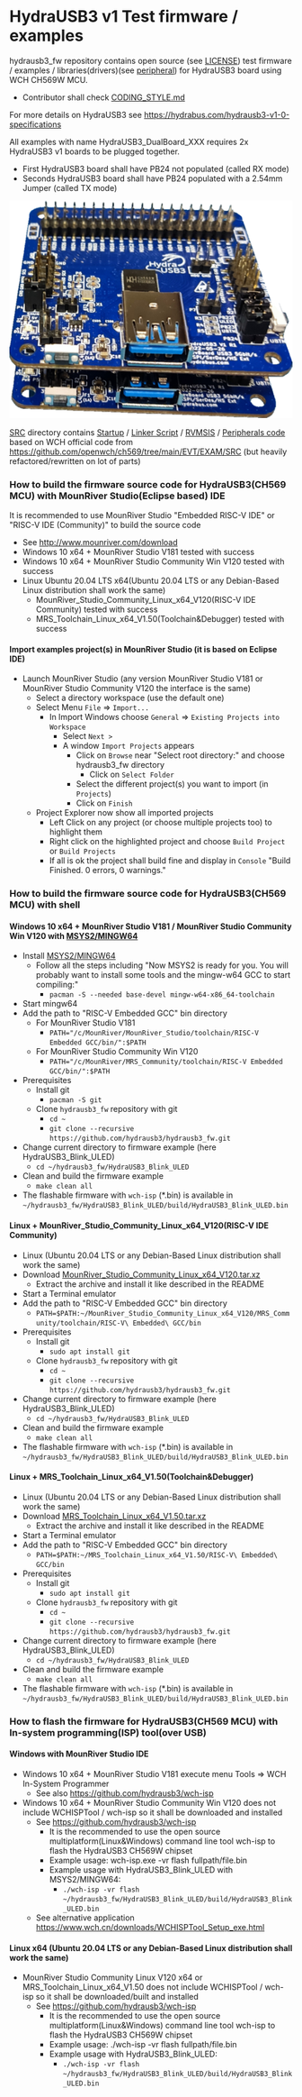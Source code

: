 # HydraUSB3 v1 Test firmware / examples
hydrausb3_fw repository contains open source (see [LICENSE](LICENSE)) test firmware / examples / libraries(drivers)(see [peripheral](SRC/Peripheral/)) for HydraUSB3 board using WCH CH569W MCU.
* Contributor shall check [CODING_STYLE.md](CODING_STYLE.md)

For more details on HydraUSB3 see https://hydrabus.com/hydrausb3-v1-0-specifications

All examples with name HydraUSB3_DualBoard_XXX requires 2x HydraUSB3 v1 boards to be plugged together.
* First HydraUSB3 board shall have PB24 not populated (called RX mode)
* Seconds HydraUSB3 board shall have PB24 populated with a 2.54mm Jumper (called TX mode)

![2xHydraUSB3 plugged together](2xHydraUSB3_Plugged_TopView.png)

[SRC](SRC/) directory contains [Startup](SRC/Startup/) / [Linker Script](SRC/Ld/) / [RVMSIS](SRC/RVMSIS/) / [Peripherals code](SRC/Peripheral/) based on WCH official code from https://github.com/openwch/ch569/tree/main/EVT/EXAM/SRC (but heavily refactored/rewritten on lot of parts)

### How to build the firmware source code for HydraUSB3(CH569 MCU) with MounRiver Studio(Eclipse based) IDE
It is recommended to use MounRiver Studio "Embedded RISC-V IDE" or "RISC-V IDE (Community)" to build the source code 
* See http://www.mounriver.com/download
* Windows 10 x64 + MounRiver Studio V181 tested with success
* Windows 10 x64 + MounRiver Studio Community Win V120 tested with success
* Linux Ubuntu 20.04 LTS x64(Ubuntu 20.04 LTS or any Debian-Based Linux distribution shall work the same)
  * MounRiver_Studio_Community_Linux_x64_V120(RISC-V IDE Community) tested with success
  * MRS_Toolchain_Linux_x64_V1.50(Toolchain&Debugger) tested with success

#### Import examples project(s) in MounRiver Studio (it is based on Eclipse IDE)
* Launch MounRiver Studio (any version MounRiver Studio V181 or MounRiver Studio Community V120 the interface is the same)
  * Select a directory workspace (use the default one)
  * Select Menu `File` => `Import...`
    * In Import Windows choose `General` => `Existing Projects into Workspace`
      * Select `Next >`
      * A window `Import Projects` appears
        * Click on  `Browse` near "Select root directory:" and choose hydrausb3_fw directory
          * Click on `Select Folder`
        * Select the different project(s) you want to import (in `Projects`)
        * Click on `Finish`
  * Project Explorer now show all imported projects
    * Left Click on any project (or choose multiple projects too) to highlight them
    * Right click on the highlighted project and choose `Build Project` or `Build Projects`
    * If all is ok the project shall build fine and display in `Console` "Build Finished. 0 errors, 0 warnings."

### How to build the firmware source code for HydraUSB3(CH569 MCU) with shell
#### Windows 10 x64 + MounRiver Studio V181 / MounRiver Studio Community Win V120 with [MSYS2/MINGW64](https://www.msys2.org/)
* Install [MSYS2/MINGW64](https://www.msys2.org/)
  * Follow all the steps including "Now MSYS2 is ready for you. You will probably want to install some tools and the mingw-w64 GCC to start compiling:" 
    * `pacman -S --needed base-devel mingw-w64-x86_64-toolchain`
* Start mingw64
* Add the path to "RISC-V Embedded GCC" bin directory
  * For MounRiver Studio V181
    * `PATH="/c/MounRiver/MounRiver_Studio/toolchain/RISC-V Embedded GCC/bin/":$PATH`
  * For MounRiver Studio Community Win V120
    * `PATH="/c/MounRiver/MRS_Community/toolchain/RISC-V Embedded GCC/bin/":$PATH`
* Prerequisites
  * Install git
    * `pacman -S git`
  * Clone `hydrausb3_fw` repository with git
    * `cd ~`
    * `git clone --recursive https://github.com/hydrausb3/hydrausb3_fw.git`
* Change current directory to firmware example (here HydraUSB3_Blink_ULED)
  * `cd ~/hydrausb3_fw/HydraUSB3_Blink_ULED`
* Clean and build the firmware example
  * `make clean all`
* The flashable firmware with `wch-isp` (*.bin) is available in `~/hydrausb3_fw/HydraUSB3_Blink_ULED/build/HydraUSB3_Blink_ULED.bin`

#### Linux + MounRiver_Studio_Community_Linux_x64_V120(RISC-V IDE Community)
* Linux (Ubuntu 20.04 LTS or any Debian-Based Linux distribution shall work the same)
* Download [MounRiver_Studio_Community_Linux_x64_V120.tar.xz](http://file.mounriver.com/upgrade/MounRiver_Studio_Community_Linux_x64_V120.tar.xz)
  * Extract the archive and install it like described in the README
* Start a Terminal emulator
* Add the path to "RISC-V Embedded GCC" bin directory
  * `PATH=$PATH:~/MounRiver_Studio_Community_Linux_x64_V120/MRS_Community/toolchain/RISC-V\ Embedded\ GCC/bin`
* Prerequisites
  * Install git
    * `sudo apt install git`
  * Clone `hydrausb3_fw` repository with git
    * `cd ~`
    * `git clone --recursive https://github.com/hydrausb3/hydrausb3_fw.git`
* Change current directory to firmware example (here HydraUSB3_Blink_ULED)
  * `cd ~/hydrausb3_fw/HydraUSB3_Blink_ULED`
* Clean and build the firmware example
  * `make clean all`
* The flashable firmware with `wch-isp` (*.bin) is available in `~/hydrausb3_fw/HydraUSB3_Blink_ULED/build/HydraUSB3_Blink_ULED.bin`

#### Linux + MRS_Toolchain_Linux_x64_V1.50(Toolchain&Debugger)
* Linux (Ubuntu 20.04 LTS or any Debian-Based Linux distribution shall work the same)
* Download [MRS_Toolchain_Linux_x64_V1.50.tar.xz](http://file.mounriver.com/tools/MRS_Toolchain_Linux_x64_V1.50.tar.xz)
  * Extract the archive and install it like described in the README
* Start a Terminal emulator
* Add the path to "RISC-V Embedded GCC" bin directory
  * `PATH=$PATH:~/MRS_Toolchain_Linux_x64_V1.50/RISC-V\ Embedded\ GCC/bin`
* Prerequisites
  * Install git
    * `sudo apt install git`
  * Clone `hydrausb3_fw` repository with git
    * `cd ~`
    * `git clone --recursive https://github.com/hydrausb3/hydrausb3_fw.git`
* Change current directory to firmware example (here HydraUSB3_Blink_ULED)
  * `cd ~/hydrausb3_fw/HydraUSB3_Blink_ULED`
* Clean and build the firmware example
  * `make clean all`
* The flashable firmware with `wch-isp` (*.bin) is available in `~/hydrausb3_fw/HydraUSB3_Blink_ULED/build/HydraUSB3_Blink_ULED.bin`

### How to flash the firmware for HydraUSB3(CH569 MCU) with In-system programming(ISP) tool(over USB)
#### Windows with MounRiver Studio IDE
* Windows 10 x64 + MounRiver Studio V181 execute menu Tools => WCH In-System Programmer
  * See also https://github.com/hydrausb3/wch-isp
* Windows 10 x64 + MounRiver Studio Community Win V120 does not include WCHISPTool / wch-isp so it shall be downloaded and installed
  * See https://github.com/hydrausb3/wch-isp
     * It is the recommended to use the open source multiplatform(Linux&Windows) command line tool wch-isp to flash the HydraUSB3 CH569W chipset
  	 * Example usage: wch-isp.exe -vr flash fullpath/file.bin
  	 * Example usage with HydraUSB3_Blink_ULED with MSYS2/MINGW64: 
	   * `./wch-isp -vr flash ~/hydrausb3_fw/HydraUSB3_Blink_ULED/build/HydraUSB3_Blink_ULED.bin`	 
  * See alternative application https://www.wch.cn/downloads/WCHISPTool_Setup_exe.html

#### Linux x64 (Ubuntu 20.04 LTS or any Debian-Based Linux distribution shall work the same)
* MounRiver Studio Community Linux V120 x64 or MRS_Toolchain_Linux_x64_V1.50 does not include WCHISPTool / wch-isp so it shall be downloaded/built and installed
  * See https://github.com/hydrausb3/wch-isp
     * It is the recommended to use the open source multiplatform(Linux&Windows) command line tool wch-isp to flash the HydraUSB3 CH569W chipset
  	 * Example usage: ./wch-isp -vr flash fullpath/file.bin 
  	 * Example usage with HydraUSB3_Blink_ULED: 
	   * `./wch-isp -vr flash ~/hydrausb3_fw/HydraUSB3_Blink_ULED/build/HydraUSB3_Blink_ULED.bin`
